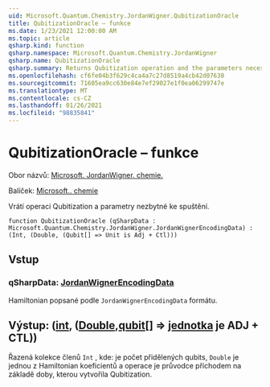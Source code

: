 ```yaml
---
uid: Microsoft.Quantum.Chemistry.JordanWigner.QubitizationOracle
title: QubitizationOracle – funkce
ms.date: 1/23/2021 12:00:00 AM
ms.topic: article
qsharp.kind: function
qsharp.namespace: Microsoft.Quantum.Chemistry.JordanWigner
qsharp.name: QubitizationOracle
qsharp.summary: Returns Qubitization operation and the parameters necessary to run it.
ms.openlocfilehash: cf6fe04b3f629c4ca4a7c27d8519a4cb42d07630
ms.sourcegitcommit: 71605ea9cc630e84e7ef29027e1f0ea06299747e
ms.translationtype: MT
ms.contentlocale: cs-CZ
ms.lasthandoff: 01/26/2021
ms.locfileid: "98835841"
---
```

# <a name="qubitizationoracle-function"></a>QubitizationOracle – funkce

Obor názvů: [Microsoft. JordanWigner. chemie.](xref:Microsoft.Quantum.Chemistry.JordanWigner)

Balíček: [Microsoft.. chemie](https://nuget.org/packages/Microsoft.Quantum.Chemistry)


Vrátí operaci Qubitization a parametry nezbytné ke spuštění.

```qsharp
function QubitizationOracle (qSharpData : Microsoft.Quantum.Chemistry.JordanWigner.JordanWignerEncodingData) : (Int, (Double, (Qubit[] => Unit is Adj + Ctl)))
```


## <a name="input"></a>Vstup

### <a name="qsharpdata--jordanwignerencodingdata"></a>qSharpData: [JordanWignerEncodingData](xref:Microsoft.Quantum.Chemistry.JordanWigner.JordanWignerEncodingData)

Hamiltonian popsané podle `JordanWignerEncodingData` formátu.



## <a name="output--intdoublequbit--unit--is-adj--ctl"></a>Výstup: ([int](xref:microsoft.quantum.lang-ref.int), ([Double](xref:microsoft.quantum.lang-ref.double),[qubit](xref:microsoft.quantum.lang-ref.qubit)[] => [jednotka](xref:microsoft.quantum.lang-ref.unit)  je ADJ + CTL))

Řazená kolekce členů `Int` , kde: je počet přidělených qubits, `Double` je jednou z Hamiltonian koeficientů a operace je průvodce příchodem na základě doby, kterou vytvořila Qubitization.